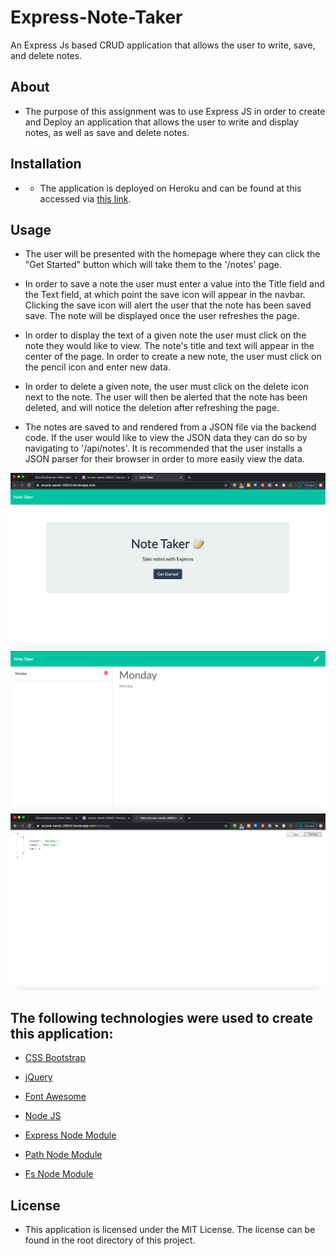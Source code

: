 # Express-Note-Taker
An Express Js based CRUD application that allows the user to write, save, and delete notes.



## About

* The purpose of this assignment was to use Express JS in order to create and Deploy an application that allows the user to write and display notes, as well as save and delete notes.

## Installation
* * The application is deployed on Heroku and can be found at this accessed via [this link](https://arcane-sands-29933.herokuapp.com/).

## Usage

* The user will be presented with the homepage where they can click the "Get Started" button which will take them to the '/notes' page. 

* In order to save a note the user must enter a value into the Title field and the Text field, at which point the save icon will appear in the navbar. Clicking the save icon will alert the user that the note has been saved save. The note will be displayed once the user refreshes the page. 

* In order to display the text of a given note the user must click on the note they would like to view. The note's title and text will appear in the center of the page. In order to create a new note, the user must click on the pencil icon and enter new data.

* In order to delete a given note, the user must click on the delete icon next to the note. The user will then be alerted that the note has been deleted, and will notice the deletion after refreshing the page.

* The notes are saved to and rendered from a JSON file via the backend code. If the user would like to view the JSON data they can do so by navigating to '/api/notes'. It is recommended that the user installs a JSON parser for their browser in order to more easily view the data.

![Homepage](./public/assets/images/Homepage.png)
![Notes Page](./public/assets/images/Notes.png)
![Database](./public/assets/images/DB.png)

## The following technologies were used to create this application:

* [CSS Bootstrap](https://getbootstrap.com/docs/4.4/getting-started/introduction/)

* [jQuery](https://code.jquery.com/)

* [Font Awesome](https://fontawesome.com/)

* [Node JS](https://nodejs.org/en/)

* [Express Node Module](https://expressjs.com/)

* [Path Node Module](https://nodejs.org/api/path.html)

* [Fs Node Module](https://nodejs.org/api/fs.html)

## License

* This application is licensed under the MIT License. The license can be found in the root directory of this project. 


